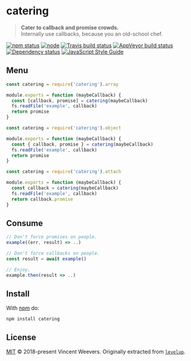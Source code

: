 # catering

> **Cater to callback and promise crowds.**  
> Internally use callbacks, because you an old-school chef.

[![npm status](http://img.shields.io/npm/v/catering.svg)](https://www.npmjs.org/package/catering)
[![node](https://img.shields.io/node/v/catering.svg)](https://www.npmjs.org/package/catering)
[![Travis build status](https://img.shields.io/travis/vweevers/catering.svg?label=travis)](http://travis-ci.org/vweevers/catering)
[![AppVeyor build status](https://img.shields.io/appveyor/ci/vweevers/catering.svg?label=appveyor)](https://ci.appveyor.com/project/vweevers/catering)
[![Dependency status](https://img.shields.io/david/vweevers/catering.svg)](https://david-dm.org/vweevers/catering)
[![JavaScript Style Guide](https://img.shields.io/badge/code_style-standard-brightgreen.svg)](https://standardjs.com)

## Menu

```js
const catering = require('catering').array

module.exports = function (maybeCallback) {
  const [callback, promise] = catering(maybeCallback)
  fs.readFile('example', callback)
  return promise
}
```

```js
const catering = require('catering').object

module.exports = function (maybeCallback) {
  const { callback, promise } = catering(maybeCallback)
  fs.readFile('example', callback)
  return promise
}
```

```js
const catering = require('catering').attach

module.exports = function (maybeCallback) {
  const callback = catering(maybeCallback)
  fs.readFile('example', callback)
  return callback.promise
}
```

## Consume

```js
// Don't force promises on people.
example((err, result) => ..)

// Don't force callbacks on people.
const result = await example()

// Enjoy.
example.then(result => ..)
```

## Install

With [npm](https://npmjs.org) do:

```
npm install catering
```

## License

[MIT](LICENSE) © 2018-present Vincent Weevers. Originally extracted from [`levelup`](https://github.com/Level/levelup/blob/37e0270c8c29d5086904e29e247e918dddcce6e2/lib/promisify.js).
